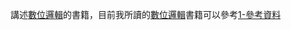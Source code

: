 講述[數位邏輯](Digital-Logic-Design/docs/knowledge-network-database-repository/數位邏輯.md)的書籍，目前我所讀的[數位邏輯](Digital-Logic-Design/docs/knowledge-network-database-repository/數位邏輯.md)書籍可以參考[1-參考資料](Digital-Logic-Design/docs/7-附件/1-參考資料.md)